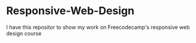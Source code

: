 # Responsive-Web-Design
I  have this repositor to show my work on Freecodecamp's responsive web design course
